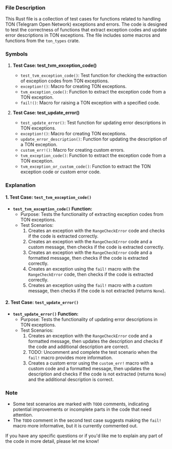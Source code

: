 ### File Description
This Rust file is a collection of test cases for functions related to handling TON (Telegram Open Network) exceptions and errors. The code is designed to test the correctness of functions that extract exception codes and update error descriptions in TON exceptions. The file includes some macros and functions from the `ton_types` crate.

### Symbols
1. **Test Case: test_tvm_exception_code()**
    - `test_tvm_exception_code()`: Test function for checking the extraction of exception codes from TON exceptions.
    - `exception!()`: Macro for creating TON exceptions.
    - `tvm_exception_code()`: Function to extract the exception code from a TON exception.
    - `fail!()`: Macro for raising a TON exception with a specified code.

2. **Test Case: test_update_error()**
    - `test_update_error()`: Test function for updating error descriptions in TON exceptions.
    - `exception!()`: Macro for creating TON exceptions.
    - `update_error_description()`: Function for updating the description of a TON exception.
    - `custom_err!()`: Macro for creating custom errors.
    - `tvm_exception_code()`: Function to extract the exception code from a TON exception.
    - `tvm_exception_or_custom_code()`: Function to extract the TON exception code or custom error code.

### Explanation

#### 1. Test Case: `test_tvm_exception_code()`
- **`test_tvm_exception_code()` Function:**
  - Purpose: Tests the functionality of extracting exception codes from TON exceptions.
  - Test Scenarios:
    1. Creates an exception with the `RangeCheckError` code and checks if the code is extracted correctly.
    2. Creates an exception with the `RangeCheckError` code and a custom message, then checks if the code is extracted correctly.
    3. Creates an exception with the `RangeCheckError` code and a formatted message, then checks if the code is extracted correctly.
    4. Creates an exception using the `fail!` macro with the `RangeCheckError` code, then checks if the code is extracted correctly.
    5. Creates an exception using the `fail!` macro with a custom message, then checks if the code is not extracted (returns `None`).

#### 2. Test Case: `test_update_error()`
- **`test_update_error()` Function:**
  - Purpose: Tests the functionality of updating error descriptions in TON exceptions.
  - Test Scenarios:
    1. Creates an exception with the `RangeCheckError` code and a formatted message, then updates the description and checks if the code and additional description are correct.
    2. TODO: Uncomment and complete the test scenario when the `fail!` macro provides more information.
    3. Creates a custom error using the `custom_err!` macro with a custom code and a formatted message, then updates the description and checks if the code is not extracted (returns `None`) and the additional description is correct.

### Note
- Some test scenarios are marked with `TODO` comments, indicating potential improvements or incomplete parts in the code that need attention.
- The `TODO` comment in the second test case suggests making the `fail!` macro more informative, but it is currently commented out.

If you have any specific questions or if you'd like me to explain any part of the code in more detail, please let me know!
